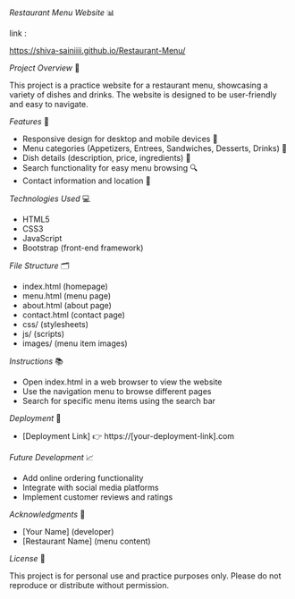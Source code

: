 _Restaurant Menu Website_ 📊

link :

https://shiva-sainiiii.github.io/Restaurant-Menu/


_Project Overview_ 📄

This project is a practice website for a restaurant menu, showcasing a variety of dishes and drinks. The website is designed to be user-friendly and easy to navigate.

_Features_ 🎉

- Responsive design for desktop and mobile devices 📱
- Menu categories (Appetizers, Entrees, Sandwiches, Desserts, Drinks) 🍴
- Dish details (description, price, ingredients) 📝
- Search functionality for easy menu browsing 🔍
- Contact information and location 📍

_Technologies Used_ 💻

- HTML5
- CSS3
- JavaScript
- Bootstrap (front-end framework)

_File Structure_ 🗂️

- index.html (homepage)
- menu.html (menu page)
- about.html (about page)
- contact.html (contact page)
- css/ (stylesheets)
- js/ (scripts)
- images/ (menu item images)

_Instructions_ 📚

- Open index.html in a web browser to view the website
- Use the navigation menu to browse different pages
- Search for specific menu items using the search bar

_Deployment_ 🚀

- [Deployment Link] 👉 https://[your-deployment-link].com

_Future Development_ 📈

- Add online ordering functionality
- Integrate with social media platforms
- Implement customer reviews and ratings

_Acknowledgments_ 🙏

- [Your Name] (developer)
- [Restaurant Name] (menu content)

_License_ 📝

This project is for personal use and practice purposes only. Please do not reproduce or distribute without permission.
